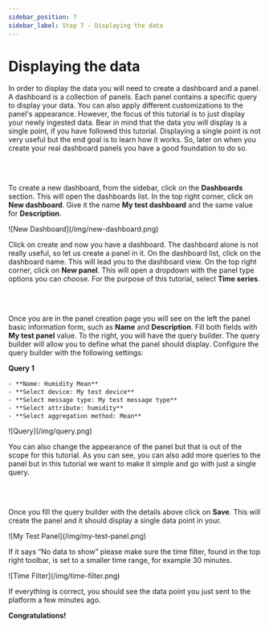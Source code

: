 ```yaml
---
sidebar_position: 7
sidebar_label: Step 7 - Displaying the data
---
```


# Displaying the data

In order to display the data you will need to create a dashboard and a panel. A dashboard is a collection of panels. Each panel contains a specific query to display your data. You can also apply different customizations to the panel's appearance. However, the focus of this tutorial is to just display your newly ingested data. Bear in mind that the data you will display is a single point, if you have followed this tutorial. Displaying a single point is not very useful but the end goal is to learn how it works. So, later on when you create your real dashboard panels you have a good foundation to do so.

<br></br>

To create a new dashboard, from the sidebar, click on the **Dashboards** section. This will open the dashboards list. In the top right corner, click on **New dashboard**. Give it the name **My test dashboard** and the same value for **Description**.


<div class="tutorial-image-container">
    ![New Dashboard](/img/new-dashboard.png)
</div>

Click on create and now you have a dashboard. The dashboard alone is not really useful, so let us create a panel in it. On the dashboard list, click on the dashboard name. This will lead you to the dashboard view. On the top right corner, click on **New panel**. This will open a dropdown with the panel type options you can choose. For the purpose of this tutorial, select **Time series**.

<br></br>

Once you are in the panel creation page you will see on the left the panel basic information form, such as **Name** and **Description**. Fill both fields with **My test panel** value. To the right, you will have the query builder. The query builder will allow you to define what the panel should display. Configure the query builder with the following settings:

**Query 1**

    - **Name: Humidity Mean**
    - **Select device: My test device**
    - **Select message type: My test message type**
    - **Select attribute: humidity**
    - **Select aggregation method: Mean**

<div class="tutorial-image-container">
    ![Query](/img/query.png)
</div>

You can also change the appearance of the panel but that is out of the scope for this tutorial. As you can see, you can also add more queries to the panel but in this tutorial we want to make it simple and go with just a single query.

<br></br>

Once you fill the query builder with the details above click on **Save**. This will create the panel and it should display a single data point in your.

<div class="tutorial-image-container">
    ![My Test Panel](/img/my-test-panel.png)
</div>


If it says “No data to show” please make sure the time filter, found in the top right toolbar, is set to a smaller time range, for example 30 minutes.

<div class="tutorial-image-container">
    ![Time Filter](/img/time-filter.png)
</div>


If everything is correct, you should see the data point you just sent to the platform a few minutes ago.

**Congratulations!**
‍
